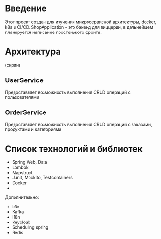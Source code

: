 # Введение

Этот проект создан для изучения микросервисной архитектуры, docker, k8s и СI/CD.
ShopApplication - это бэкенд для пиццерии, в дальнейшем планируется написание простенького фронта.

# Архитектура

(скрин)

## UserService

Предоставляет возможность выполнения CRUD операций с пользователями

## OrderService

Предоставляет возможность выполнения CRUD операций с заказами, продуктами и категориями

# Список технологий и библиотек

* Spring Web, Data
* Lombok
* Mapstruct
* Junit, Mockito, Testcontainers
* Docker
* 

Дополнительно:

* k8s
* Kafka
* i18n
* Keycloak
* Scheduling spring
* Redis



